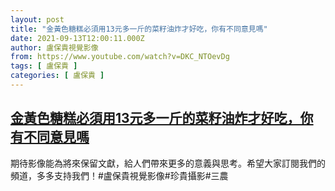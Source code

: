 ```yaml
---
layout: post
title: "金黃色糖糕必須用13元多一斤的菜籽油炸才好吃，你有不同意見嗎"
date: 2021-09-13T12:00:11.000Z
author: 盧保貴視覺影像
from: https://www.youtube.com/watch?v=DKC_NTOevDg
tags: [ 盧保貴 ]
categories: [ 盧保貴 ]
---
```

<!--1631534411000-->
[金黃色糖糕必須用13元多一斤的菜籽油炸才好吃，你有不同意見嗎](https://www.youtube.com/watch?v=DKC_NTOevDg)
------

<div>
期待影像能為將來保留文獻，給人們帶來更多的意義與思考。希望大家訂閱我們的頻道，多多支持我們！#盧保貴視覺影像#珍貴攝影#三農
</div>
